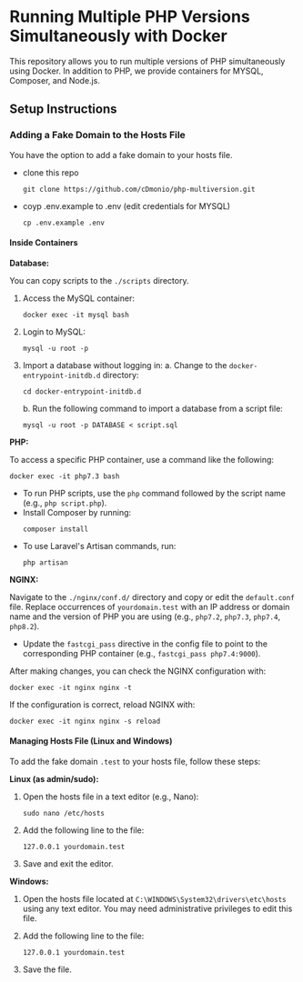 # Running Multiple PHP Versions Simultaneously with Docker

This repository allows you to run multiple versions of PHP simultaneously using Docker. In addition to PHP, we provide containers for MYSQL, Composer, and Node.js.

## Setup Instructions

### Adding a Fake Domain to the Hosts File

You have the option to add a fake domain to your hosts file.

- clone this repo
   ```
   git clone https://github.com/cDmonio/php-multiversion.git
   ```
- coyp .env.example to .env (edit credentials for MYSQL)
   ```
   cp .env.example .env
   ```

#### Inside Containers

**Database:**

You can copy scripts to the `./scripts` directory.

1. Access the MySQL container:
   ```
   docker exec -it mysql bash
   ```

2. Login to MySQL:
   ```
   mysql -u root -p
   ```

3. Import a database without logging in:
   a. Change to the `docker-entrypoint-initdb.d` directory:
      ```
      cd docker-entrypoint-initdb.d
      ```
   b. Run the following command to import a database from a script file:
      ```
      mysql -u root -p DATABASE < script.sql
      ```

**PHP:**

To access a specific PHP container, use a command like the following:
```
docker exec -it php7.3 bash
```

- To run PHP scripts, use the `php` command followed by the script name (e.g., `php script.php`).
- Install Composer by running:
  ```
  composer install
  ```
- To use Laravel's Artisan commands, run:
  ```
  php artisan
  ```

**NGINX:**

Navigate to the `./nginx/conf.d/` directory and copy or edit the `default.conf` file. Replace occurrences of `yourdomain.test` with an IP address or domain name and the version of PHP you are using (e.g., `php7.2`, `php7.3`, `php7.4`, `php8.2`).

- Update the `fastcgi_pass` directive in the config file to point to the corresponding PHP container (e.g., `fastcgi_pass php7.4:9000`).

After making changes, you can check the NGINX configuration with:
```
docker exec -it nginx nginx -t
```

If the configuration is correct, reload NGINX with:
   ```
   docker exec -it nginx nginx -s reload
   ```

#### Managing Hosts File (Linux and Windows)

To add the fake domain `.test` to your hosts file, follow these steps:

**Linux (as admin/sudo):**

1. Open the hosts file in a text editor (e.g., Nano):
   ```
   sudo nano /etc/hosts
   ```

2. Add the following line to the file:
   ```
   127.0.0.1 yourdomain.test
   ```

3. Save and exit the editor.

**Windows:**

1. Open the hosts file located at `C:\WINDOWS\System32\drivers\etc\hosts` using any text editor. You may need administrative privileges to edit this file.

2. Add the following line to the file:
   ```
   127.0.0.1 yourdomain.test
   ```

3. Save the file.
